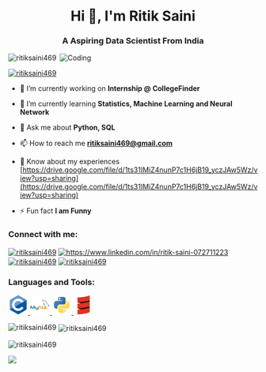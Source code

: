 <h1 align="center">Hi 👋, I'm Ritik Saini</h1>
<h3 align="center">A Aspiring Data Scientist From India</h3>
<img align="right" alt="Coding" width="400" src="https://cdn.dribbble.com/users/1162077/screenshots/3848914/programmer.gif">

<p align="left"> <img src="https://komarev.com/ghpvc/?username=ritiksaini469&label=Profile%20views&color=0e75b6&style=flat" alt="ritiksaini469" /> </p>

<p align="left"> <a href="https://twitter.com/ritiksaini469" target="blank"><img src="https://img.shields.io/twitter/follow/ritiksaini469?logo=twitter&style=for-the-badge" alt="ritiksaini469" /></a> </p>

- 🔭 I’m currently working on **Internship @ CollegeFinder**

- 🌱 I’m currently learning **Statistics, Machine Learning and Neural Network**

- 💬 Ask me about **Python, SQL**

- 📫 How to reach me **ritiksaini469@gmail.com**

- 📄 Know about my experiences [https://drive.google.com/file/d/1ts31IMiZ4nunP7c1H6jB19_yczJAw5Wz/view?usp=sharing](https://drive.google.com/file/d/1ts31IMiZ4nunP7c1H6jB19_yczJAw5Wz/view?usp=sharing)

- ⚡ Fun fact **I am Funny**

<h3 align="left">Connect with me:</h3>
<p align="left">
<a href="https://twitter.com/ritiksaini469" target="blank"><img align="center" src="https://raw.githubusercontent.com/rahuldkjain/github-profile-readme-generator/master/src/images/icons/Social/twitter.svg" alt="ritiksaini469" height="30" width="40" /></a>
<a href="https://linkedin.com/in/https://www.linkedin.com/in/ritik-saini-072711223" target="blank"><img align="center" src="https://raw.githubusercontent.com/rahuldkjain/github-profile-readme-generator/master/src/images/icons/Social/linked-in-alt.svg" alt="https://www.linkedin.com/in/ritik-saini-072711223" height="30" width="40" /></a>
<a href="https://kaggle.com/ritiksaini469" target="blank"><img align="center" src="https://raw.githubusercontent.com/rahuldkjain/github-profile-readme-generator/master/src/images/icons/Social/kaggle.svg" alt="ritiksaini469" height="30" width="40" /></a>
<a href="https://instagram.com/ritiksaini469" target="blank"><img align="center" src="https://raw.githubusercontent.com/rahuldkjain/github-profile-readme-generator/master/src/images/icons/Social/instagram.svg" alt="ritiksaini469" height="30" width="40" /></a>
</p>
<h3 align="left">Languages and Tools:</h3>
<p align="left"> <a href="https://www.cprogramming.com/" target="_blank" rel="noreferrer"> <img src="https://raw.githubusercontent.com/devicons/devicon/master/icons/c/c-original.svg" alt="c" width="40" height="40"/> </a> <a href="https://www.mysql.com/" target="_blank" rel="noreferrer"> <img src="https://raw.githubusercontent.com/devicons/devicon/master/icons/mysql/mysql-original-wordmark.svg" alt="mysql" width="40" height="40"/> </a> <a href="https://www.python.org" target="_blank" rel="noreferrer"> <img src="https://raw.githubusercontent.com/devicons/devicon/master/icons/python/python-original.svg" alt="python" width="40" height="40"/> </a> <a href="https://www.scala-lang.org" target="_blank" rel="noreferrer"> <img src="https://raw.githubusercontent.com/devicons/devicon/master/icons/scala/scala-original.svg" alt="scala" width="40" height="40"/> </a> </p>

<p><img align="left" src="https://github-readme-stats.vercel.app/api/top-langs?username=ritiksaini469&show_icons=true&locale=en&layout=compact" alt="ritiksaini469" /></p>

<p>&nbsp;<img align="center" src="https://github-readme-stats.vercel.app/api?username=ritiksaini469&show_icons=true&locale=en" alt="ritiksaini469" /></p>

<p><img align="center" src="https://github-readme-streak-stats.herokuapp.com/?user=ritiksaini469&" alt="ritiksaini469" /></p>
<img src="https://user-images.githubusercontent.com/109962287/185078701-dfbb859d-a86f-416d-88d5-acb477ad2bca.jpg" width="15%"></img> 
